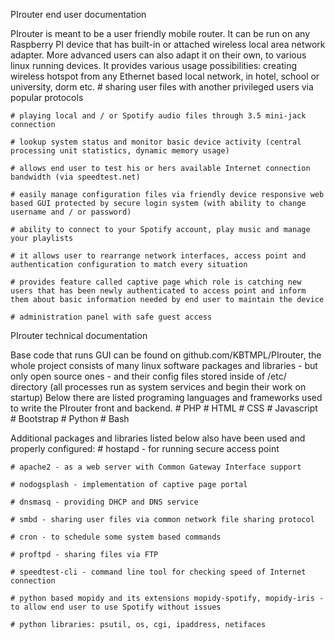 PIrouter
end user documentation

PIrouter is meant to be a user friendly mobile router. It can be run on any Raspberry PI device that has built-in or attached wireless local area network adapter. More advanced users can also adapt it on their own, to various linux running devices. It provides various usage possibilities:
creating wireless hotspot from any Ethernet based local network, in hotel, school or university, dorm etc.
	# sharing user files with another privileged users via popular protocols

	# playing local and / or Spotify audio files through 3.5 mini-jack connection

	# lookup system status and monitor basic device activity (central processing unit statistics, dynamic memory usage)

	# allows end user to test his or hers available Internet connection bandwidth (via speedtest.net)

	# easily manage configuration files via friendly device responsive web based GUI protected by secure login system (with ability to change username and / or password)

	# ability to connect to your Spotify account, play music and manage your playlists

	# it allows user to rearrange network interfaces, access point and authentication configuration to match every situation

	# provides feature called captive page which role is catching new users that has been newly authenticated to access point and inform them about basic information needed by end user to maintain the device

	# administration panel with safe guest access


PIrouter
technical documentation

Base code that runs GUI can be found on github.com/KBTMPL/PIrouter, the whole project consists of many linux software packages and libraries - but only open source ones -  and their config files stored inside of /etc/ directory (all processes run as system services and begin their work on startup) Below there are listed programing languages and frameworks used to write the PIrouter front and backend.
	# PHP
	# HTML
	# CSS
	# Javascript
	# Bootstrap
	# Python
	# Bash

Additional packages and libraries listed below also have been used and properly configured:
	# hostapd - for running secure access point

	# apache2 - as a web server with Common Gateway Interface support

	# nodogsplash - implementation of captive page portal

	# dnsmasq - providing DHCP and DNS service

	# smbd - sharing user files via common network file sharing protocol

	# cron - to schedule some system based commands

	# proftpd - sharing files via FTP

	# speedtest-cli - command line tool for checking speed of Internet connection

	# python based mopidy and its extensions mopidy-spotify, mopidy-iris - to allow end user to use Spotify without issues

	# python libraries: psutil, os, cgi, ipaddress, netifaces 


